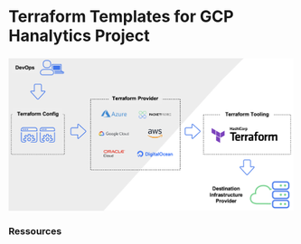 # Terraform Templates for GCP Hanalytics Project

###
![Alt text](image.png)

###


### Ressources 

#### 